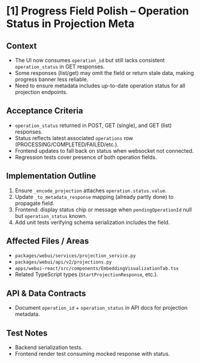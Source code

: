 # [1] Progress Field Polish – Operation Status in Projection Meta

## Context
- The UI now consumes `operation_id` but still lacks consistent `operation_status` in GET responses.
- Some responses (list/get) may omit the field or return stale data, making progress banner less reliable.
- Need to ensure metadata includes up-to-date operation status for all projection endpoints.

## Acceptance Criteria
- `operation_status` returned in POST, GET (single), and GET (list) responses.
- Status reflects latest associated `operations` row (PROCESSING/COMPLETED/FAILED/etc.).
- Frontend updates to fall back on status when websocket not connected.
- Regression tests cover presence of both operation fields.

## Implementation Outline
1. Ensure `_encode_projection` attaches `operation.status.value`.
2. Update `_to_metadata_response` mapping (already partly done) to propagate field.
3. Frontend: display status chip or message when `pendingOperationId` null but `operation_status` known.
4. Add unit tests verifying schema serialization includes the field.

## Affected Files / Areas
- `packages/webui/services/projection_service.py`
- `packages/webui/api/v2/projections.py`
- `apps/webui-react/src/components/EmbeddingVisualizationTab.tsx`
- Related TypeScript types (`StartProjectionResponse`, etc.).

## API & Data Contracts
- Document `operation_id` + `operation_status` in API docs for projection metadata.

## Test Notes
- Backend serialization tests.
- Frontend render test consuming mocked response with status.

